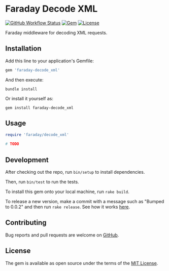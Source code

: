 # Faraday Decode XML

[![GitHub Workflow Status](https://img.shields.io/github/workflow/status/soberstadt/faraday-decode_xml/ci)](https://github.com/soberstadt/faraday-decode_xml/actions?query=branch%3Amain)
[![Gem](https://img.shields.io/gem/v/faraday-decode_xml.svg?style=flat-square)](https://rubygems.org/gems/faraday-decode_xml)
[![License](https://img.shields.io/github/license/soberstadt/faraday-decode_xml.svg?style=flat-square)](LICENSE.md)

Faraday middleware for decoding XML requests.

## Installation

Add this line to your application's Gemfile:

```ruby
gem 'faraday-decode_xml'
```

And then execute:

```shell
bundle install
```

Or install it yourself as:

```shell
gem install faraday-decode_xml
```

## Usage

```ruby
require 'faraday/decode_xml'

# TODO
```

## Development

After checking out the repo, run `bin/setup` to install dependencies.

Then, run `bin/test` to run the tests.

To install this gem onto your local machine, run `rake build`.

To release a new version, make a commit with a message such as "Bumped to 0.0.2" and then run `rake release`.
See how it works [here](https://bundler.io/guides/creating_gem.html#releasing-the-gem).

## Contributing

Bug reports and pull requests are welcome on [GitHub](https://github.com/soberstadt/faraday-decode_xml).

## License

The gem is available as open source under the terms of the [MIT License](https://opensource.org/licenses/MIT).

